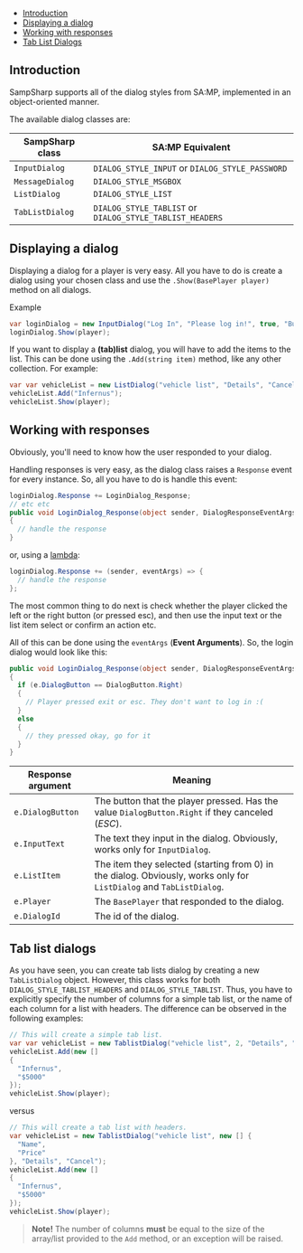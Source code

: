 - [Introduction](#introduction)
- [Displaying a dialog](#displaying-a-dialog)
- [Working with responses](#working-with-responses)
- [Tab List Dialogs](#tab-list-dialogs)

Introduction
------------
SampSharp supports all of the dialog styles from SA:MP, implemented in an object-oriented manner. 

The available dialog classes are:

| SampSharp class |  SA:MP Equivalent                                       |
| --------------- | ------------------------------------------------        |
| `InputDialog`   | `DIALOG_STYLE_INPUT` or `DIALOG_STYLE_PASSWORD`         |
| `MessageDialog` | `DIALOG_STYLE_MSGBOX`                                   |
| `ListDialog`    | `DIALOG_STYLE_LIST`                                     |
| `TabListDialog` | `DIALOG_STYLE_TABLIST` or `DIALOG_STYLE_TABLIST_HEADERS`|

Displaying a dialog
----------------
Displaying a dialog for a player is very easy. All you have to do is create a dialog using your chosen class and use the `.Show(BasePlayer player)` method on all dialogs.

Example
``` c#
var loginDialog = new InputDialog("Log In", "Please log in!", true, "Button1", "Button2");
loginDialog.Show(player);
```

If you want to display a **(tab)list** dialog, you will have to add the items to the list. This can be done using the `.Add(string item)` method, like any other collection.
For example:
``` c#
var var vehicleList = new ListDialog("vehicle list", "Details", "Cancel");
vehicleList.Add("Infernus");
vehicleList.Show(player);
```

Working with responses
---------------
Obviously, you'll need to know how the user responded to your dialog. 

Handling responses is very easy, as the dialog class raises a `Response` event for every instance. So, all you have to do is handle this event:

``` c#
loginDialog.Response += LoginDialog_Response;
// etc etc
public void LoginDialog_Response(object sender, DialogResponseEventArgs eventArgs)
{
  // handle the response
}
```
or, using a [lambda](https://docs.microsoft.com/en-us/dotnet/csharp/programming-guide/statements-expressions-operators/lambda-expressions):

``` c#
loginDialog.Response += (sender, eventArgs) => {
  // handle the response
};
```
The most common thing to do next is check whether the player clicked the left or the right button (or pressed esc), and then use the input text or the list item select or confirm an action etc.

All of this can be done using the `eventArgs` (**Event Arguments**).
So, the login dialog would look like this:
``` c#
public void LoginDialog_Response(object sender, DialogResponseEventArgs eventArgs)
{
  if (e.DialogButton == DialogButton.Right)
  {
    // Player pressed exit or esc. They don't want to log in :(
  }
  else
  {
    // they pressed okay, go for it
  }
}
```

| Response argument | Meaning |
| ----------------- | ------- |
| `e.DialogButton` | The button that the player pressed. Has the value `DialogButton.Right` if they canceled (*ESC*). |
| `e.InputText` | The text they input in the dialog. Obviously, works only for `InputDialog`.  |
| `e.ListItem` | The item they selected (starting from 0) in the dialog. Obviously, works only for `ListDialog` and `TabListDialog`.  |
| `e.Player` | The `BasePlayer` that responded to the dialog. |
| `e.DialogId` | The id of the dialog. |

Tab list dialogs
-----------------
As you have seen, you can create tab lists dialog by creating a new `TabListDialog` object.
However, this class works for both `DIALOG_STYLE_TABLIST_HEADERS` and `DIALOG_STYLE_TABLIST`. Thus, you have to explicitly specify the number of columns for a simple tab list, or the name of each column for a list with headers.
The difference can be observed in the following examples:
``` c#
// This will create a simple tab list.
var var vehicleList = new TablistDialog("vehicle list", 2, "Details", "Cancel");
vehicleList.Add(new [] 
{ 
  "Infernus", 
  "$5000"
});
vehicleList.Show(player);
```
versus
``` c#
// This will create a tab list with headers.
var vehicleList = new TablistDialog("vehicle list", new [] { 
  "Name", 
  "Price" 
}, "Details", "Cancel");
vehicleList.Add(new [] 
{ 
  "Infernus", 
  "$5000"
});
vehicleList.Show(player);
```

>**Note!**
>The number of columns **must** be equal to the size of the array/list provided to the `Add` method, or an exception will be raised.
